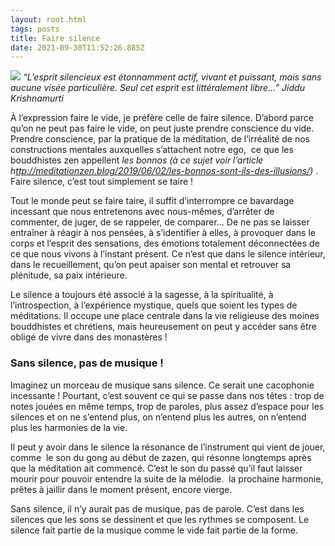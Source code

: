 ```yaml
---
layout: root.html
tags: posts
title: Faire silence
date: 2021-09-30T11:52:26.885Z
---
```

<!--StartFragment-->
<img src="https://images.unsplash.com/photo-1508672019048-805c876b67e2?ixlib=rb-1.2.1&ixid=MnwxMjA3fDB8MHxwaG90by1wYWdlfHx8fGVufDB8fHx8&auto=format&fit=crop&w=1219&q=80" />
<i>“L’esprit silencieux est étonnamment actif, vivant et puissant, mais sans aucune visée particulière. Seul cet esprit est littéralement libre…” Jiddu Krishnamurti</i>

À l’expression faire le vide, je préfère celle de faire silence. D’abord parce qu’on ne peut pas faire le vide, on peut juste prendre conscience du vide. Prendre conscience, par la pratique de la méditation, de l’irréalité de nos constructions mentales auxquelles s’attachent notre ego,  ce que les bouddhistes zen appellent *les bonnos (à ce sujet voir l’article h[ttp://meditationzen.blog/2019/06/02/les-bonnos-sont-ils-des-illusions/](http://meditationzen.blog/2019/06/02/les-bonnos-sont-ils-des-illusions/))* . Faire silence, c’est tout simplement se taire !

Tout le monde peut se faire taire, il suffit d’interrompre ce bavardage incessant que nous entretenons avec nous-mêmes, d’arrêter de commenter, de juger, de se rappeler, de comparer… De ne pas se laisser entraîner à réagir à nos pensées, à s’identifier à elles, à provoquer dans le corps et l’esprit des sensations, des émotions totalement déconnectées de ce que nous vivons à l’instant présent. Ce n’est que dans le silence intérieur, dans le recueillement, qu’on peut apaiser son mental et retrouver sa plénitude, sa paix intérieure.

Le silence a toujours été associé à la sagesse, à la spiritualité, à l’introspection, à l’expérience mystique, quels que soient les types de méditations. Il occupe une place centrale dans la vie religieuse des moines bouddhistes et chrétiens, mais heureusement on peut y accéder sans être obligé de vivre dans des monastères !

<h3>Sans silence, pas de musique !</h3>

Imaginez un morceau de musique sans silence. Ce serait une cacophonie incessante ! Pourtant, c’est souvent ce qui se passe dans nos têtes : trop de notes jouées en même temps, trop de paroles, plus assez d’espace pour les silences et on ne s’entend plus, on n’entend plus les autres, on n’entend plus les harmonies de la vie.

Il peut y avoir dans le silence la résonance de l’instrument qui vient de jouer, comme  le son du gong au début de zazen, qui résonne longtemps après que la méditation ait commencé. C’est le son du passé qu’il faut laisser mourir pour pouvoir entendre la suite de la mélodie.  la prochaine harmonie, prêtes à jaillir dans le moment présent, encore vierge.

Sans silence, il n’y aurait pas de musique, pas de parole. C’est dans les silences que les sons se dessinent et que les rythmes se composent. Le silence fait partie de la musique comme le vide fait partie de la forme.

<!--EndFragment-->